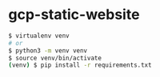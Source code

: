 # gcp-static-website


```bash
$ virtualenv venv
# or 
$ python3 -m venv venv
$ source venv/bin/activate
(venv) $ pip install -r requirements.txt
```
